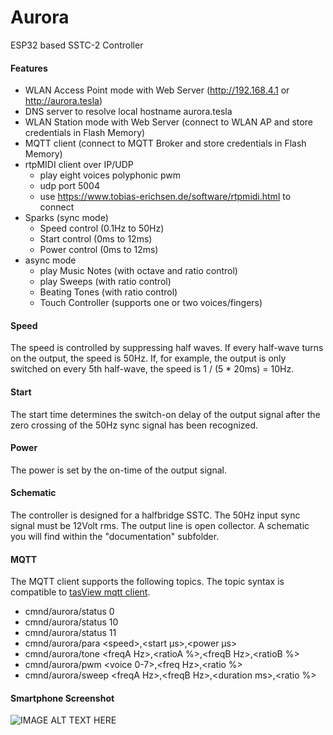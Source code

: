 # Aurora
ESP32 based SSTC-2 Controller
#### Features
* WLAN Access Point mode with Web Server (http://192.168.4.1 or http://aurora.tesla)
* DNS server to resolve local hostname aurora.tesla
* WLAN Station mode with Web Server (connect to WLAN AP and store credentials in Flash Memory)
* MQTT client (connect to MQTT Broker and store credentials in Flash Memory)
* rtpMIDI client over IP/UDP
  * play eight voices polyphonic pwm
  * udp port 5004
  * use https://www.tobias-erichsen.de/software/rtpmidi.html to connect
* Sparks (sync mode)
  * Speed control (0.1Hz to 50Hz)
  * Start control (0ms to 12ms)
  * Power control (0ms to 12ms)
* async mode
  * play Music Notes (with octave and ratio control)
  * play Sweeps (with ratio control)
  * Beating Tones (with ratio control)
  * Touch Controller (supports one or two voices/fingers)

#### Speed
The speed is controlled by suppressing half waves. If every half-wave turns on the output, the speed is 50Hz. If, for example, the output is only switched on every 5th half-wave, the speed is 1 / (5 * 20ms) = 10Hz.
#### Start
The start time determines the switch-on delay of the output signal after the zero crossing of the 50Hz sync signal has been recognized.
#### Power
The power is set by the on-time of the output signal.
#### Schematic
The controller is designed for a halfbridge SSTC. The 50Hz input sync signal must be 12Volt rms. The output line is open collector. A schematic you will find within the "documentation" subfolder.
#### MQTT
The MQTT client supports the following topics. The topic syntax is compatible to [tasView mqtt client](https://github.com/ErikDorstel/tasView).
* cmnd/aurora/status 0
* cmnd/aurora/status 10
* cmnd/aurora/status 11
* cmnd/aurora/para \<speed\>,\<start µs\>,\<power µs\>
* cmnd/aurora/tone \<freqA Hz\>,\<ratioA %\>,\<freqB Hz\>,\<ratioB %\>
* cmnd/aurora/pwm \<voice 0-7\>,\<freq Hz\>,\<ratio %\>
* cmnd/aurora/sweep \<freqA Hz\>,\<freqB Hz\>,\<duration ms\>,\<ratio %\>
 
#### Smartphone Screenshot
![IMAGE ALT TEXT HERE](https://www.dorstel.de/github/Aurora_v1.5.png)
